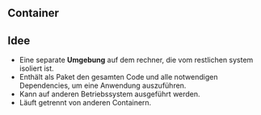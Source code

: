 ## Container

## Idee
* Eine separate <b>Umgebung</b> auf dem rechner, 
die vom restlichen system isoliert ist.
* Enthält als Paket den gesamten Code und alle 
notwendigen Dependencies, um eine Anwendung auszuführen.
* Kann auf anderen Betriebssystem ausgeführt werden.
* Läuft getrennt von anderen Containern.